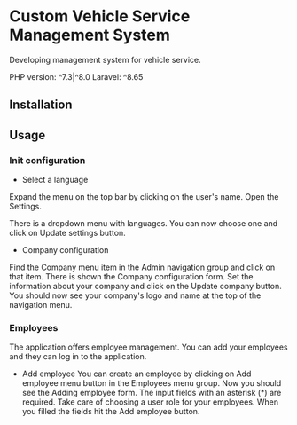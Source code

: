 # Custom Vehicle Service Management System

Developing management system for vehicle service.

PHP version: ^7.3|^8.0
Laravel: ^8.65

## Installation

## Usage

### Init configuration 

- Select a language 

Expand the menu on the top bar by clicking on the user's name. Open the Settings. 

There is a dropdown menu with languages. You can now choose one and click on Update settings button. 

- Company configuration 

Find the Company menu item in the Admin navigation group and click on that item. 
There is shown the Company configuration form. Set the information about your company and click on the Update company button. 
You should now see your company's logo and name at the top of the navigation menu. 

### Employees 
The application offers employee management. You can add your employees and they can log in to the application.  

- Add employee 
You can create an employee by clicking on Add employee menu button in the Employees menu group. Now you should see the Adding employee form. 
The input fields with an asterisk (*) are required. Take care of choosing a user role for your employees. When you filled the fields hit the Add employee button. 
